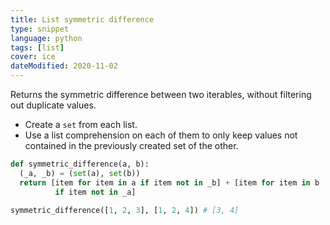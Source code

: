 ```yaml
---
title: List symmetric difference
type: snippet
language: python
tags: [list]
cover: ice
dateModified: 2020-11-02
---
```


Returns the symmetric difference between two iterables, without filtering out duplicate values.

- Create a `set` from each list.
- Use a list comprehension on each of them to only keep values not contained in the previously created set of the other.

```py
def symmetric_difference(a, b):
  (_a, _b) = (set(a), set(b))
  return [item for item in a if item not in _b] + [item for item in b
          if item not in _a]

symmetric_difference([1, 2, 3], [1, 2, 4]) # [3, 4]
```
